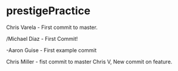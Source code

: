 # prestigePractice

Chris Varela - First commit to master.

/Michael Diaz - First Commit!

-Aaron Guise - First example commit

Chris Miller - fist commit to master
Chris V, New commit on feature.

